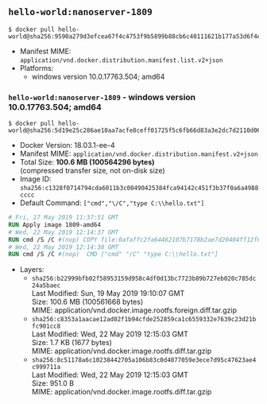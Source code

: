 ## `hello-world:nanoserver-1809`

```console
$ docker pull hello-world@sha256:9590a279d3efcea67f4c4753f9b5899b88cb6c40111621b177a53d6f4ef16ce5
```

-	Manifest MIME: `application/vnd.docker.distribution.manifest.list.v2+json`
-	Platforms:
	-	windows version 10.0.17763.504; amd64

### `hello-world:nanoserver-1809` - windows version 10.0.17763.504; amd64

```console
$ docker pull hello-world@sha256:5d19e25c286ae10aa7acfe8ceff01725f5c6fb66d83a3e2dc7d2110d0659b08d
```

-	Docker Version: 18.03.1-ee-4
-	Manifest MIME: `application/vnd.docker.distribution.manifest.v2+json`
-	Total Size: **100.6 MB (100564296 bytes)**  
	(compressed transfer size, not on-disk size)
-	Image ID: `sha256:c1328f0714794cda6011b3c00490425384fca94142c451f3b37f0a6a4988cccc`
-	Default Command: `["cmd","\/C","type C:\\hello.txt"]`

```dockerfile
# Fri, 17 May 2019 11:37:51 GMT
RUN Apply image 1809-amd64
# Wed, 22 May 2019 12:14:37 GMT
RUN cmd /S /C #(nop) COPY file:0afaffc2fa64462107b7178b2ae7d20404ff12f637eabe3a8046192b9d9a0338 in C: 
# Wed, 22 May 2019 12:14:38 GMT
RUN cmd /S /C #(nop)  CMD ["cmd" "/C" "type C:\\hello.txt"]
```

-	Layers:
	-	`sha256:b22999bfb02f58953159d958c4df0d13bc7723b89b727eb020c785dc24a5baec`  
		Last Modified: Sun, 19 May 2019 19:10:07 GMT  
		Size: 100.6 MB (100561668 bytes)  
		MIME: application/vnd.docker.image.rootfs.foreign.diff.tar.gzip
	-	`sha256:c8353a1aacae12ad02f1b94cfde252859ca1c6559332e7639c23d21bfc901cc8`  
		Last Modified: Wed, 22 May 2019 12:15:03 GMT  
		Size: 1.7 KB (1677 bytes)  
		MIME: application/vnd.docker.image.rootfs.diff.tar.gzip
	-	`sha256:8c51178a6c10238442705a106b83c0d4077059e3ece7d95c47623ae4c999711a`  
		Last Modified: Wed, 22 May 2019 12:15:03 GMT  
		Size: 951.0 B  
		MIME: application/vnd.docker.image.rootfs.diff.tar.gzip
